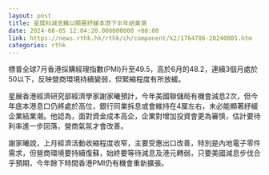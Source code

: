 ```yaml
---
layout: post
title: 星展料減息難以顯著紓緩本港下半年結業潮
date: 2024-08-05 12:04:20.000000000 +08:00
link: https://news.rthk.hk/rthk/ch/component/k2/1764786-20240805.htm
categories: rthk
---
```


標普全球7月香港採購經理指數(PMI)升至49.5，高於6月的48.2，連續3個月處於50以下，反映營商環境持續變弱，但緊縮程度有所放緩。

星展香港經濟研究部經濟學家謝家曦預計，今年美國聯儲局有機會減息2次，但今年底本港息口仍將處於高位，銀行同業拆息或會維持在4厘左右，未必能顯著紓緩企業結業潮。他認為，面對資金成本高企，企業對增加投資會更為審慎，估計要待利率進一步回落，營商氣氛才會改善。

謝家曦說，上月經濟活動收縮程度收窄，主要受惠出口改善，特別是內地電子零件需求，但營商環境要持續復蘇，始終要等待減息及港元轉弱，只要美國減息步伐合乎預期，今年餘下時間香港PMI仍有機會重新擴張。
